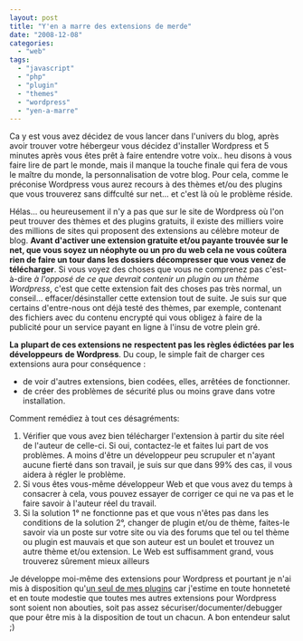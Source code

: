 ```yaml
---
layout: post
title: "Y'en a marre des extensions de merde"
date: "2008-12-08"
categories: 
  - "web"
tags: 
  - "javascript"
  - "php"
  - "plugin"
  - "themes"
  - "wordpress"
  - "yen-a-marre"
---
```


Ca y est vous avez décidez de vous lancer dans l'univers du blog, après avoir trouver votre hébergeur vous décidez d'installer Wordpress et 5 minutes après vous êtes prêt à faire entendre votre voix.. heu disons à vous faire lire de part le monde, mais il manque la touche finale qui fera de vous le maître du monde, la personnalisation de votre blog. Pour cela, comme le préconise Wordpress vous aurez recours à des thèmes et/ou des plugins que vous trouverez sans diffculté sur net... et c'est là où le problème réside.

Hélas... ou heureusement il n'y a pas que sur le site de Wordpress où l'on peut trouver des thèmes et des plugins gratuits, il existe des milliers voire des millions de sites qui proposent des extensions au célèbre moteur de blog. **Avant d'activer une extension gratuite et/ou payante trouvée sur le net, que vous soyez un néophyte ou un pro du web cela ne vous coûtera rien de faire un tour dans les dossiers décompresser que vous venez de télécharger**. Si vous voyez des choses que vous ne comprenez pas c'est-à-dire _à l'opposé de ce que devrait contenir un plugin ou un thème Wordpress_, c'est que cette extension fait des choses pas très normal, un conseil... effacer/désinstaller cette extension tout de suite. Je suis sur que certains d'entre-nous ont déjà testé des thèmes, par exemple, contenant des fichiers avec du contenu encrypté qui vous obligez à faire de la publicité pour un service payant en ligne à l'insu de votre plein gré.

**La** **plupart de ces extensions ne** **respectent pas les règles édictées par les développeurs** **de Wordpress**. Du coup, le simple fait de charger ces extensions aura pour conséquence :

- de voir d'autres extensions, bien codées, elles, arrêtées de fonctionner.
- de créer des problèmes de sécurité plus ou moins grave dans votre installation.

Comment remédiez à tout ces désagréments:

1. Vérifier que vous avez bien télécharger l'extension à partir du site réel de l'auteur de celle-ci. Si oui, contactez-le et faites lui part de vos problèmes. A moins d'être un développeur peu scrupuler et n'ayant aucune fierté dans son travail, je suis sur que dans 99% des cas, il vous aidera à régler le problème.
2. Si vous êtes vous-même développeur Web et que vous avez du temps à consacrer à cela, vous pouvez essayer de corriger ce qui ne va pas et le faire savoir à l'auteur réel du travail.
3. Si la solution 1° ne fonctionne pas et que vous n'êtes pas dans les conditions de la solution 2°, changer de plugin et/ou de thème, faites-le savoir via un poste sur votre site ou via des forums que tel ou tel thème ou plugin est mauvais et que son auteur est un boulet et trouvez un autre thème et/ou extension. Le Web est suffisamment grand, vous trouverez sûrement mieux ailleurs

Je développe moi-même des extensions pour Wordpress et pourtant je n'ai mis à disposition qu'[un seul de mes plugins](http://nyamsprod.com/blog/refgenerator/ "RefGenerator") car j'estime en toute honneteté et en toute modestie que toutes mes autres extensions pour Wordpress sont soient non abouties, soit pas assez sécuriser/documenter/debugger que pour être mis à la disposition de tout un chacun. A bon entendeur salut ;)
